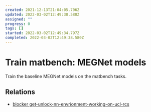 ```yaml
---
created: 2021-12-13T21:04:05.706Z
updated: 2022-03-02T12:49:38.580Z
assigned: ""
progress: 0
tags: []
started: 2022-03-02T12:49:34.797Z
completed: 2022-03-02T12:49:38.580Z
---
```


# Train matbench: MEGNet models

Train the baseline MEGNet models on the matbench tasks.

## Relations

- [blocker get-unlock-nn-envrionment-working-on-ucl-rcs](get-unlock-nn-envrionment-working-on-ucl-rcs.md)
